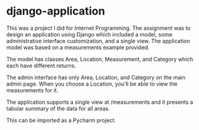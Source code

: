 # django-application

This was a project I did for Internet Programming. The assignment was to design an application using Django which included a model, some administrative interface customization, and a single view. The application model was based on a measurements example provided.

The model has classes Area, Location, Measurement, and Category which each have different returns.

The admin interface has only Area, Location, and Category on the main admin page. When you choose a Location, you'll be able to view the measurements for it.

The application supports a single view at /measurements and it presents a tabular summary of the data for all areas.

This can be imported as a Pycharm project.
